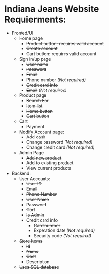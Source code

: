 ﻿# Indiana Jeans Website Requierments:
- Fronted/UI
    - Home page
        - ~~Product button: requires valid account~~
        - ~~Create account~~
        - ~~Cart button: requires valid account~~
    - Sign in/up page
        - ~~User name~~
        - ~~Password~~
        - ~~Email~~
        - Phone number *(Not required)*
        - ~~Credit card info~~
        - ~~Email~~ *(Not required)*
    - Product page
        - ~~Search Bar~~
        - ~~Item list~~
        - ~~Home button~~
        - ~~Cart button~~
    - Cart
        - Payment
    - Modify Account page:
        - ~~Add cash~~
        - Change password *(Not required)*
        - Change credit card *(Not required)*
    - Admin Page:
        - ~~Add new product~~
        - ~~Add to existing product~~
        - View current products
- Backend:
    - User Accounts:
        - ~~User ID~~
        - ~~Email~~
        - ~~Phone Number~~
        - ~~User Name~~
        - ~~Password~~
        - ~~Cart~~
        - ~~Is Admin~~
        - Credit card info
            - ~~Card number~~ 
            - Experation date *(Not required)*
            - Security code *(Not required)*
    - ~~Store Items~~
        - ~~Id~~
        - ~~Name~~
        - ~~Cost~~
        - ~~Description~~
    - ~~Uses SQL database~~
